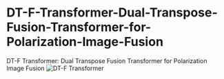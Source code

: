 # DT-F-Transformer-Dual-Transpose-Fusion-Transformer-for-Polarization-Image-Fusion
DT-F Transformer: Dual Transpose Fusion Transformer for Polarization Image Fusion
![DT-F Transformer](https://github.com/user-attachments/assets/51898948-5e89-480f-b69c-9c78badc9f4c)

